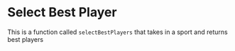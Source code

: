 # Select Best Player

This is a function called `selectBestPlayers` that takes in a sport and returns best players
